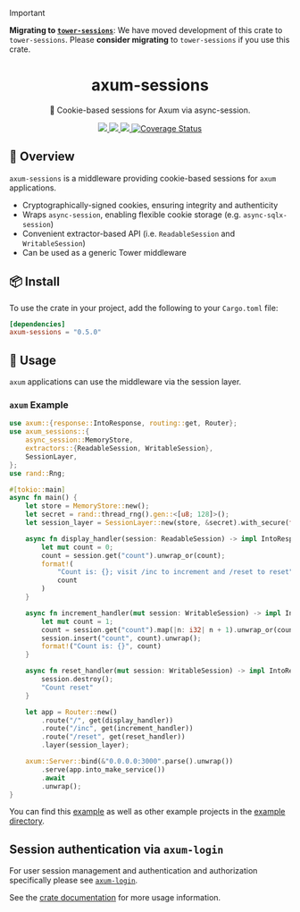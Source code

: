 > [!IMPORTANT]
> **Migrating to [`tower-sessions`](https://github.com/maxcountryman/tower-sessions)**: We have moved development of this crate to `tower-sessions`. Please **consider migrating** to `tower-sessions` if you use this crate.

<h1 align="center">
axum-sessions
</h1>

<p align="center">
🥠 Cookie-based sessions for Axum via async-session.
</p>

<div align="center">
<a href="https://crates.io/crates/axum-sessions">
<img src="https://img.shields.io/crates/v/axum-sessions.svg" />
</a>
<a href="https://docs.rs/axum-sessions">
<img src="https://docs.rs/axum-sessions/badge.svg" />
</a>
<a href="https://github.com/maxcountryman/axum-sessions/actions/workflows/rust.yml">
<img src="https://github.com/maxcountryman/axum-sessions/actions/workflows/rust.yml/badge.svg" />
</a>
<a href='https://coveralls.io/github/maxcountryman/axum-sessions?branch=main'>
<img src='https://coveralls.io/repos/github/maxcountryman/axum-sessions/badge.svg?branch=main' alt='Coverage Status' />
</a>
</div>

## 🎨 Overview

`axum-sessions` is a middleware providing cookie-based sessions for `axum` applications.

- Cryptographically-signed cookies, ensuring integrity and authenticity
- Wraps `async-session`, enabling flexible cookie storage (e.g. `async-sqlx-session`)
- Convenient extractor-based API (i.e. `ReadableSession` and `WritableSession`)
- Can be used as a generic Tower middleware

## 📦 Install

To use the crate in your project, add the following to your `Cargo.toml` file:

```toml
[dependencies]
axum-sessions = "0.5.0"
```

## 🤸 Usage

`axum` applications can use the middleware via the session layer.

### `axum` Example

```rust
use axum::{response::IntoResponse, routing::get, Router};
use axum_sessions::{
    async_session::MemoryStore,
    extractors::{ReadableSession, WritableSession},
    SessionLayer,
};
use rand::Rng;

#[tokio::main]
async fn main() {
    let store = MemoryStore::new();
    let secret = rand::thread_rng().gen::<[u8; 128]>();
    let session_layer = SessionLayer::new(store, &secret).with_secure(false);

    async fn display_handler(session: ReadableSession) -> impl IntoResponse {
        let mut count = 0;
        count = session.get("count").unwrap_or(count);
        format!(
            "Count is: {}; visit /inc to increment and /reset to reset",
            count
        )
    }

    async fn increment_handler(mut session: WritableSession) -> impl IntoResponse {
        let mut count = 1;
        count = session.get("count").map(|n: i32| n + 1).unwrap_or(count);
        session.insert("count", count).unwrap();
        format!("Count is: {}", count)
    }

    async fn reset_handler(mut session: WritableSession) -> impl IntoResponse {
        session.destroy();
        "Count reset"
    }

    let app = Router::new()
        .route("/", get(display_handler))
        .route("/inc", get(increment_handler))
        .route("/reset", get(reset_handler))
        .layer(session_layer);

    axum::Server::bind(&"0.0.0.0:3000".parse().unwrap())
        .serve(app.into_make_service())
        .await
        .unwrap();
}
```

You can find this [example][counter-example] as well as other example projects in the [example directory][examples].

## Session authentication via `axum-login`

For user session management and authentication and authorization specifically please see [`axum-login`](https://github.com/maxcountryman/axum-login).

See the [crate documentation][docs] for more usage information.

[counter-example]: https://github.com/maxcountryman/axum-sessions/tree/main/examples/counter
[examples]: https://github.com/maxcountryman/axum-sessions/tree/main/examples
[docs]: https://docs.rs/axum-sessions
